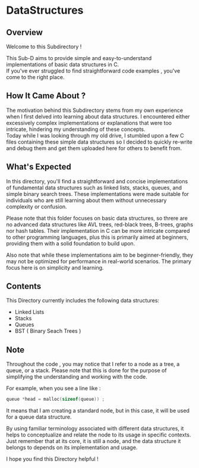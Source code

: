 # DataStructures

## Overview

Welcome to this Subdirectory ! 

This Sub-D aims to provide simple and easy-to-understand implementations of basic data structures in C. 
<br>If you've ever struggled to find straightforward code examples , you've come to the right place.

## How It Came About ?

The motivation behind this Subdirectory stems from my own experience when I first delved into learning about data structures. I encountered either excessively complex implementations or explanations that were too intricate, hindering my understanding of these concepts.
<br>Today while I was looking through my old drive, I stumbled upon a few C files containing these simple data structures so I decided to quickly re-write and debug them and get them uploaded here for others to benefit from.

## What's Expected
In this directory, you'll find a straightforward and concise implementations of fundamental data structures such as linked lists, stacks, queues, and simple binary search trees. These implementations were made suitable for individuals who are still learning about them without unnecessary complexity or confusion.

Please note that this folder focuses on basic data structures, so threre are no advanced data structures like AVL trees, red-black trees, B-trees, graphs nor hash tables. Their implementation in C can be more intricate compared to other programming languages, plus this is primarily aimed at beginners, providing them with a solid foundation to build upon.

Also note that while these implementations aim to be beginner-friendly, they may not be optimized for performance in real-world scenarios. The primary focus here is on simplicity and learning.

## Contents 

This Directory currently includes the following data structures: 
- Linked Lists
- Stacks
- Queues
- BST ( Binary Seach Trees ) 

## Note

Throughout the code , you may notice that I refer to a node as a tree, a queue, or a stack. Please note that this is done for the purpose of simplifying the understanding and working with the code.

For example, when you see a line like :
```C
queue *head = malloc(sizeof(queue)) ;
```

It means that I am creating a standard node, but in this case, it will be used for a queue data structure.

By using familiar terminology associated with different data structures, it helps to conceptualize and relate the node to its usage in specific contexts.
<br>Just remember that at its core, it is still a node, and the data structure it belongs to depends on its implementation and usage.


I hope you find this Directory helpful !
